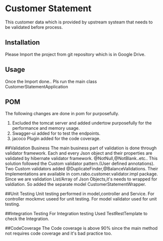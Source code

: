 # Customer Statement

This customer data which is provided by upstream systeam that needs to be validated before process.

## Installation

Please Import the project from git repository which is in Google Drive.


## Usage

Once the Import done.. Pls run the main class CustomerStatementApplication

## POM
The following changes are done in pom for purposefully.
1. Excluded the tomcat server and added undertow purposefully for the performance and memory usage.
2. Swagger-ui added for to test the endpoints.
3. jacoco Plugin added for the code coverage.

##Validation Business
The main business part of validation is done through validator framework. Each and every Json object and their properties are validated by hibernate validator framework.
@NotNull,@NotBlank..etc..
This solution followed the Custom validator pattern.(User defined annotations).
Two Custom validators added  @DuplicateFinder,@BalanceValidations.
Their Implementations are available in com.rabo.customer.validator.impl package.
Since we are validation List/Array of Json Objects,it's needs to wrapped for valdiation.
So added the separate model CustomerStatementWrapper.

##Unit Testing
Unit testing performed in model,controller and Service.
For controller mockmvc useed for unit testing.
For model validator used for unit testing.

##Integration Testing
For Integration testing Used TestRestTemplate to check the Integration.

##CodeCoverage
The Code coverage is above 90% since the main method not requires code coverage and it's bad practice too.


